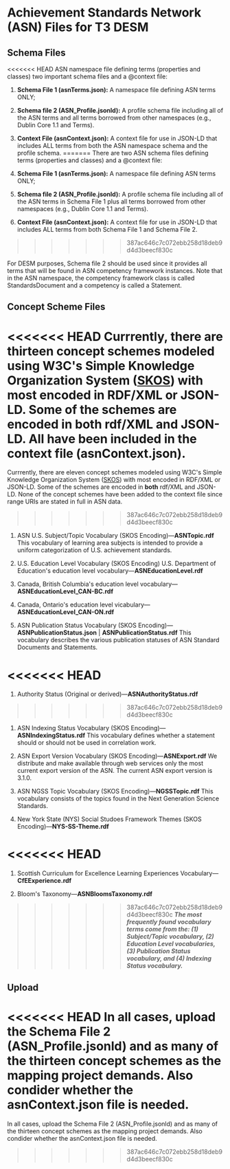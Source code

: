 # Achievement Standards Network (ASN) Files for T3 DESM

## Schema Files
<<<<<<< HEAD
ASN namespace file defining terms (properties and classes) two important schema files and a @context file:
1. **Schema File 1 (asnTerms.json):** A namespace file defining ASN terms ONLY; 

1. **Schema file 2 (ASN_Profile.jsonld):** A profile schema file including all of the ASN terms and all terms borrowed from other namespaces (e.g., Dublin Core 1.1 and Terms).

1. **Context File (asnContext.json):** A context file for use in JSON-LD that includes ALL terms from both the ASN namespace schema and the profile schema.
=======
There are two ASN schema files defining terms (properties and classes) and a @context file:
1. **Schema File 1 (asnTerms.json):** A namespace file defining ASN terms ONLY; 

1. **Schema file 2 (ASN_Profile.jsonld):** A profile schema file including all of the ASN terms in Schema File 1 plus all terms borrowed from other namespaces (e.g., Dublin Core 1.1 and Terms).

1. **Context File (asnContext.json):** A context file for use in JSON-LD that includes ALL terms from both Schema File 1 and Schema File 2.
>>>>>>> 387ac646c7c072ebb258d18deb9d4d3beecf830c

For DESM purposes, Schema file 2 should be used since it provides all terms that will be found in ASN competency framework instances. Note that in the ASN namespace, the competency framework class is called StandardsDocument and a competency is called a Statement.

## Concept Scheme Files

<<<<<<< HEAD
Currrently, there are thirteen concept schemes modeled using W3C's Simple Knowledge Organization System ([SKOS](http://www.w3.org/2004/02/skos/core#)) with most encoded in RDF/XML or JSON-LD. Some of the schemes are encoded in **both** rdf/XML and JSON-LD.  All have been included in the context file (asnContext.json).
=======
Currrently, there are eleven concept schemes modeled using W3C's Simple Knowledge Organization System ([SKOS](http://www.w3.org/2004/02/skos/core#)) with most encoded in RDF/XML or JSON-LD. Some of the schemes are encoded in **both** rdf/XML and JSON-LD.  None of the concept schemes have been added to the context file since range URIs are stated in full in ASN data. 
>>>>>>> 387ac646c7c072ebb258d18deb9d4d3beecf830c

1. ASN U.S. Subject/Topic Vocabulary (SKOS Encoding)—**ASNTopic.rdf**
This vocabulary of learning area subjects is intended to provide a uniform categorization of U.S. achievement standards.

1. U.S. Education Level Vocabulary (SKOS Encoding) U.S. Department of Education's education level vocabulary—**ASNEducationLevel.rdf** 

1. Canada, British Columbia's education level vocabulary— **ASNEducationLevel_CAN-BC.rdf**

1. Canada, Ontario's education level vicabulary—**ASNEducationLevel_CAN-ON.rdf** 

1. ASN Publication Status Vocabulary (SKOS Encoding)—**ASNPublicationStatus.json** | **ASNPublicationStatus.rdf**
This vocabulary describes the various publication statuses of ASN Standard Documents and Statements.

<<<<<<< HEAD
=======
1. Authority Status (Original or derived)—**ASNAuthorityStatus.rdf**

>>>>>>> 387ac646c7c072ebb258d18deb9d4d3beecf830c
1. ASN Indexing Status Vocabulary (SKOS Encoding)—**ASNIndexingStatus.rdf**
This vocabulary defines whether a statement should or should not be used in correlation work.

1. ASN Export Version Vocabulary (SKOS Encoding)—**ASNExport.rdf**
We distribute and make available through web services only the most current export version of the ASN. The current ASN export version is 3.1.0.

1. ASN NGSS Topic Vocabulary (SKOS Encoding)—**NGSSTopic.rdf**
This vocabulary consists of the topics found in the Next Generation Science Standards.

1. New York State (NYS) Social Studoes Framework Themes (SKOS Encoding)—**NYS-SS-Theme.rdf**

<<<<<<< HEAD
=======
1. Scottish Curriculum for Excellence Learning Experiences Vocabulary—**CfEExperience.rdf**

1. Bloom's Taxonomy—**ASNBloomsTaxonomy.rdf**

>>>>>>> 387ac646c7c072ebb258d18deb9d4d3beecf830c
***The most frequently found vocabulary terms come from the: (1) Subject/Topic vocabulary, (2) Education Level vocabularies, (3) Publication Status vocabulary, and (4) Indexing Status vocabulary.*** 

## Upload

<<<<<<< HEAD
In all cases, upload the Schema File 2 (ASN_Profile.jsonld) and as many of the thirteen concept schemes as the mapping project demands. Also condider whether the asnContext.json file is needed.
=======
In all cases, upload the Schema File 2 (ASN_Profile.jsonld) and as many of the thirteen concept schemes as the mapping project demands. Also condider whether the asnContext.json file is needed.
>>>>>>> 387ac646c7c072ebb258d18deb9d4d3beecf830c
